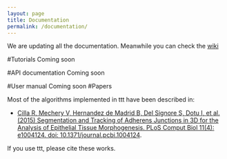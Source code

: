 ```yaml
---
layout: page
title: Documentation
permalink: /documentation/
---
```

We are updating all the documentation. Meanwhile you can check the [wiki](https://github.com/HatiniLab/ttt/wiki)

#Tutorials
Coming soon

#API documentation
Coming soon

#User manual
Coming soon
#Papers

Most of the algorithms implemented in ttt have been described in:

- [Cilla R, Mechery V, Hernandez de Madrid B, Del Signore S, Dotu I, et al. (2015) Segmentation and Tracking of Adherens Junctions in 3D for the Analysis of Epithelial Tissue Morphogenesis. PLoS Comput Biol 11(4): e1004124. doi: 10.1371/journal.pcbi.1004124](http://journals.plos.org/ploscompbiol/article?id=10.1371/journal.pcbi.1004124).

If you use ttt, please cite these works.
